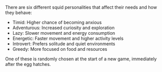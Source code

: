 There are six different squid personalities that affect their needs and how they behave: 

* Timid: Higher chance of becoming anxious 
* Adventurous: Increased curiosity and exploration 
* Lazy: Slower movement and energy consumption 
* Energetic: Faster movement and higher activity levels 
* Introvert: Prefers solitude and quiet environments 
* Greedy: More focused on food and resources 

One of these is randomly chosen  at the start of a new game, immediately after the egg hatches. 
